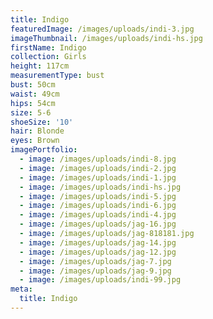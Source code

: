 ```yaml
---
title: Indigo
featuredImage: /images/uploads/indi-3.jpg
imageThumbnail: /images/uploads/indi-hs.jpg
firstName: Indigo
collection: Girls
height: 117cm
measurementType: bust
bust: 50cm
waist: 49cm
hips: 54cm
size: 5-6
shoeSize: '10'
hair: Blonde
eyes: Brown
imagePortfolio:
  - image: /images/uploads/indi-8.jpg
  - image: /images/uploads/indi-2.jpg
  - image: /images/uploads/indi-1.jpg
  - image: /images/uploads/indi-hs.jpg
  - image: /images/uploads/indi-5.jpg
  - image: /images/uploads/indi-6.jpg
  - image: /images/uploads/indi-4.jpg
  - image: /images/uploads/jag-16.jpg
  - image: /images/uploads/jag-818181.jpg
  - image: /images/uploads/jag-14.jpg
  - image: /images/uploads/jag-12.jpg
  - image: /images/uploads/jag-7.jpg
  - image: /images/uploads/jag-9.jpg
  - image: /images/uploads/indi-99.jpg
meta:
  title: Indigo
---
```


